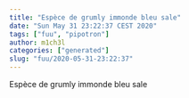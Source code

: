 ```yaml
---
title: "Espèce de grumly immonde bleu sale"
date: "Sun May 31 23:22:37 CEST 2020"
tags: ["fuu", "pipotron"]
author: m1ch3l
categories: ["generated"]
slug: "fuu/2020-05-31-23:22:37"
---
```


Espèce de grumly immonde bleu sale
